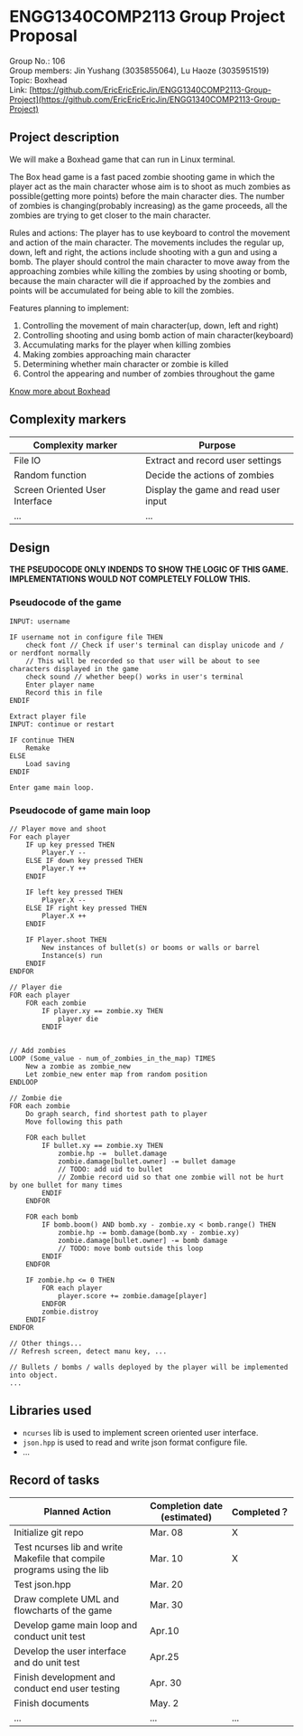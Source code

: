 # ENGG1340COMP2113 Group Project Proposal
Group No.: 106  
Group members: Jin Yushang (3035855064), Lu Haoze (3035951519)  
Topic: Boxhead  
Link: [https://github.com/EricEricEricJin/ENGG1340COMP2113-Group-Project](https://github.com/EricEricEricJin/ENGG1340COMP2113-Group-Project)

## Project description
We will make a Boxhead game that can run in Linux terminal.

The Box head game is a fast paced zombie shooting game in which the player act as the main character whose aim is to shoot as much zombies as possible(getting more points) before the main character dies. The number of zombies is changing(probably increasing) as the game proceeds, all the zombies are trying to get closer to the main character.

Rules and actions:
The player has to use keyboard to control the movement and action of the main character. The movements includes the regular up, down, left and right, the actions include shooting with a gun and using a bomb. The player should control the main character to move away from the approaching zombies while killing the zombies by using shooting or bomb, because the main character will die if approached by the zombies and points will be accumulated for being able to kill the zombies.

Features planning to implement:
1. Controlling the movement of main character(up, down, left and right)
2. Controlling shooting and using bomb action of main character(keyboard)
3. Accumulating marks for the player when killing zombies
4. Making zombies approaching main character
5. Determining whether main character or zombie is killed
6. Control the appearing and number of zombies throughout the game

[Know more about Boxhead](https://boxhead.fandom.com/wiki/Boxhead:_2Play_Rooms)

## Complexity markers
| Complexity marker              | Purpose                              |
| ------------------------------ | ------------------------------------ |
| File IO                        | Extract and record user settings     |
| Random function                | Decide the actions of zombies        |
| Screen Oriented User Interface | Display the game and read user input |
| ...                            | ...                                  |


## Design
__THE PSEUDOCODE ONLY INDENDS TO SHOW THE LOGIC OF THIS GAME. IMPLEMENTATIONS WOULD NOT COMPLETELY FOLLOW THIS.__
### Pseudocode of the game
```
INPUT: username

IF username not in configure file THEN 
    check font // Check if user's terminal can display unicode and / or nerdfont normally
    // This will be recorded so that user will be about to see characters displayed in the game 
    check sound // whether beep() works in user's terminal
    Enter player name
    Record this in file
ENDIF

Extract player file
INPUT: continue or restart 

IF continue THEN
    Remake
ELSE
    Load saving
ENDIF

Enter game main loop.
```

### Pseudocode of game main loop
```
// Player move and shoot
For each player
    IF up key pressed THEN
        Player.Y --
    ELSE IF down key pressed THEN
        Player.Y ++
    ENDIF

    IF left key pressed THEN
        Player.X --
    ELSE IF right key pressed THEN
        Player.X ++
    ENDIF

    IF Player.shoot THEN
        New instances of bullet(s) or booms or walls or barrel
        Instance(s) run
    ENDIF
ENDFOR

// Player die
FOR each player
    FOR each zombie
        IF player.xy == zombie.xy THEN
            player die
        ENDIF


// Add zombies
LOOP (Some_value - num_of_zombies_in_the_map) TIMES
    New a zombie as zombie_new
    Let zombie_new enter map from random position
ENDLOOP

// Zombie die
FOR each zombie
    Do graph search, find shortest path to player
    Move following this path

    FOR each bullet 
        IF bullet.xy == zombie.xy THEN
            zombie.hp -=  bullet.damage
            zombie.damage[bullet.owner] -= bullet damage
            // TODO: add uid to bullet
            // Zombie record uid so that one zombie will not be hurt by one bullet for many times 
        ENDIF
    ENDFOR

    FOR each bomb
        IF bomb.boom() AND bomb.xy - zombie.xy < bomb.range() THEN
            zombie.hp -= bomb.damage(bomb.xy - zombie.xy)
            zombie.damage[bullet.owner] -= bomb damage
            // TODO: move bomb outside this loop
        ENDIF
    ENDFOR

    IF zombie.hp <= 0 THEN
        FOR each player
            player.score += zombie.damage[player] 
        ENDFOR
        zombie.distroy
    ENDIF
ENDFOR

// Other things...
// Refresh screen, detect manu key, ...

// Bullets / bombs / walls deployed by the player will be implemented into object.
... 
```

## Libraries used
- `ncurses` lib is used to implement screen oriented user interface.
- `json.hpp` is used to read and write json format configure file.
- ...

## Record of tasks
| Planned Action                                                          | Completion date (estimated) | Completed？ |
| ----------------------------------------------------------------------- | --------------------------- | ----------- |
| Initialize git repo                                                     | Mar. 08                     | X           |
| Test ncurses lib and write Makefile that compile programs using the lib | Mar. 10                     | X           |
| Test json.hpp                                                           | Mar. 20                     |             |
| Draw complete UML and flowcharts of the game                            | Mar. 30                     |             |
| Develop game main loop and conduct unit test                            | Apr.10                      |             |
| Develop the user interface and do unit test                             | Apr.25                      |             |
| Finish development and conduct end user testing                         | Apr. 30                     |             |
| Finish documents                                                        | May. 2                      |             |
| ...                                                                     | ...                         | ...         |